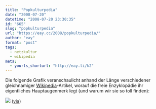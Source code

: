 ```yaml
---
title: "Popkulturpedia"
date: "2008-07-20"
datetime: "2008-07-20 23:30:35"
id: "665"
slug: "popkulturpedia"
url: "https://eay.cc/2008/popkulturpedia/"
author: "eay"
format: "post"
tags:
  - netzkultur
  - wikipedia
meta:
  - yourls_shorturl: "http://eay.li/k2"
---
```


Die folgende Grafik veranschaulicht anhand der Länge verschiedener gleichnamiger [Wikipedia](http://de.wikipedia.org/)\-Artikel, worauf die freie Enzyklopädie ihr eigentliches Hauptaugenmerk legt (und warum wir sie so toll finden):

![](/uploads/2008/wikipediapow.jpg) ([via](http://tbhl.blogspot.com/2008/07/aus-der-abteilung-wikipedia-dissen.html))
